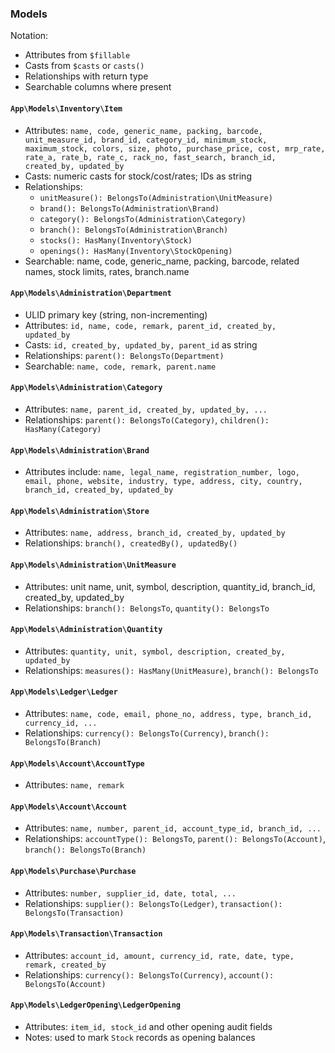 ### Models

Notation:
- Attributes from `$fillable`
- Casts from `$casts` or `casts()`
- Relationships with return type
- Searchable columns where present

#### `App\Models\Inventory\Item`
- Attributes: `name, code, generic_name, packing, barcode, unit_measure_id, brand_id, category_id, minimum_stock, maximum_stock, colors, size, photo, purchase_price, cost, mrp_rate, rate_a, rate_b, rate_c, rack_no, fast_search, branch_id, created_by, updated_by`
- Casts: numeric casts for stock/cost/rates; IDs as string
- Relationships:
  - `unitMeasure(): BelongsTo(Administration\UnitMeasure)`
  - `brand(): BelongsTo(Administration\Brand)`
  - `category(): BelongsTo(Administration\Category)`
  - `branch(): BelongsTo(Administration\Branch)`
  - `stocks(): HasMany(Inventory\Stock)`
  - `openings(): HasMany(Inventory\StockOpening)`
- Searchable: name, code, generic_name, packing, barcode, related names, stock limits, rates, branch.name

#### `App\Models\Administration\Department`
- ULID primary key (string, non-incrementing)
- Attributes: `id, name, code, remark, parent_id, created_by, updated_by`
- Casts: `id, created_by, updated_by, parent_id` as string
- Relationships: `parent(): BelongsTo(Department)`
- Searchable: `name, code, remark, parent.name`

#### `App\Models\Administration\Category`
- Attributes: `name, parent_id, created_by, updated_by, ...`
- Relationships: `parent(): BelongsTo(Category)`, `children(): HasMany(Category)`

#### `App\Models\Administration\Brand`
- Attributes include: `name, legal_name, registration_number, logo, email, phone, website, industry, type, address, city, country, branch_id, created_by, updated_by`

#### `App\Models\Administration\Store`
- Attributes: `name, address, branch_id, created_by, updated_by`
- Relationships: `branch(), createdBy(), updatedBy()`

#### `App\Models\Administration\UnitMeasure`
- Attributes: unit name, unit, symbol, description, quantity_id, branch_id, created_by, updated_by
- Relationships: `branch(): BelongsTo`, `quantity(): BelongsTo`

#### `App\Models\Administration\Quantity`
- Attributes: `quantity, unit, symbol, description, created_by, updated_by`
- Relationships: `measures(): HasMany(UnitMeasure)`, `branch(): BelongsTo`

#### `App\Models\Ledger\Ledger`
- Attributes: `name, code, email, phone_no, address, type, branch_id, currency_id, ...`
- Relationships: `currency(): BelongsTo(Currency)`, `branch(): BelongsTo(Branch)`

#### `App\Models\Account\AccountType`
- Attributes: `name, remark`

#### `App\Models\Account\Account`
- Attributes: `name, number, parent_id, account_type_id, branch_id, ...`
- Relationships: `accountType(): BelongsTo`, `parent(): BelongsTo(Account)`, `branch(): BelongsTo(Branch)`

#### `App\Models\Purchase\Purchase`
- Attributes: `number, supplier_id, date, total, ...`
- Relationships: `supplier(): BelongsTo(Ledger)`, `transaction(): BelongsTo(Transaction)`

#### `App\Models\Transaction\Transaction`
- Attributes: `account_id, amount, currency_id, rate, date, type, remark, created_by`
- Relationships: `currency(): BelongsTo(Currency)`, `account(): BelongsTo(Account)`

#### `App\Models\LedgerOpening\LedgerOpening`
- Attributes: `item_id, stock_id` and other opening audit fields
- Notes: used to mark `Stock` records as opening balances
